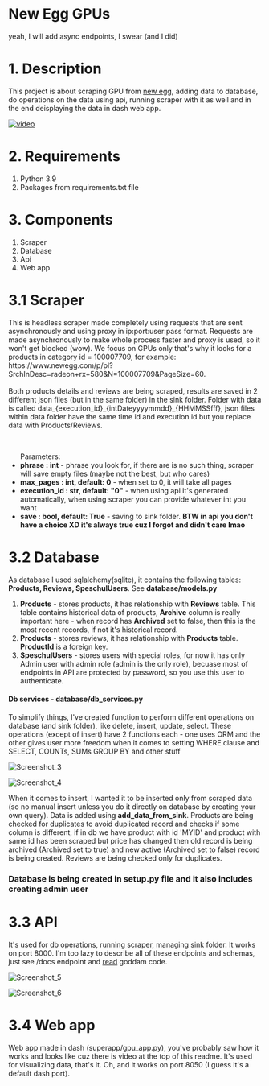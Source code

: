 <h1>New Egg GPUs</h1>


yeah, I will add async endpoints, I swear (and I did)
<h1>1. Description</h1>
This project is about scraping GPU from <a href="https://www.newegg.com/" target="_blank">new egg</a>, adding data to database, do operations on the data using api, running scraper with it as well and in the end deisplaying the data in dash web app.

[![video](https://img.youtube.com/vi/Cw-WgAwtPD4/0.jpg)](https://www.youtube.com/watch?v=Cw-WgAwtPD4)

<h1>2. Requirements</h1>
<ol>
  <li>Python 3.9</li>
  <li>Packages from requirements.txt file</li>
</ol>

<h1>3. Components</h1>
<ol>
  <li>Scraper</li>
  <li>Database</li>
  <li>Api</li>
  <li>Web app</li>
</ol>


<h1>3.1 Scraper</h1>
<p>This is headless scraper made completely using requests that are sent asynchronously and using proxy in ip:port:user:pass format. Requests are made asynchronously to make whole process faster and proxy is used, so it won't get blocked (wow). We focus on GPUs only that's why it looks for a products in category id = 100007709, for example: https://www.newegg.com/p/pl?SrchInDesc=radeon+rx+580&N=100007709&PageSize=60.
<br>
<br>
Both products details and reviews are being scraped, results are saved in 2 different json files (but in the same folder) in the sink folder. Folder with data is called data_{execution_id}_{intDateyyyymmdd}_{HHMMSSfff}, json files within data folder have the same time id and execution id but you replace data with Products/Reviews.</p>
<br>
<ul>Parameters:
  <li><strong>phrase : int</strong> - phrase you look for, if there are is no such thing, scraper will save empty files (maybe not the best, but who cares)</li>
  <li><strong>max_pages : int, default: 0</strong> - when set to 0, it will take all pages</li>
  <li><strong>execution_id : str, default: "0"</strong> - when using api it's generated automatically, when using scraper you can provide whatever int you want</li>
  <li><strong>save : bool, default: True</strong> - saving to sink folder. <strong>BTW in api you don't have a choice XD it's always true cuz I forgot and didn't care lmao</strong></li>
</ul>


<h1>3.2 Database</h1>
<p>As database I used sqlalchemy(sqlite), it contains the following tables: <strong>Products, Reviews, SpeschulUsers</strong>. See <strong>database/models.py</strong></p>
<ol>
  <li><strong>Products</strong> - stores products, it has relationship with <strong>Reviews</strong> table. This table contains historical data of products, <strong>Archive</strong> column is really important here - when record has <strong>Archived</strong> set to false, then this is the most recent records, if not it's historical record.</li>
  <li><strong>Products</strong> - stores reviews, it has relationship with <strong>Products</strong> table. <strong>ProductId</strong> is a foreign key.</li>
  <li><strong>SpeschulUsers</strong> - stores users with special roles, for now it has only Admin user with admin role (admin is the only role), becuase most of endpoints in API are protected by password, so you use this user to authenticate. </li>
</ol>

<h4>Db services - database/db_services.py</h4>
<p>To simplify things, I've created function to perform different operations on database (and sink folder), like delete, insert, update, select. These operations (except of insert) have 2 functions each - one uses ORM and the other gives user more freedom when it comes to setting WHERE clause and SELECT, COUNTs, SUMs GROUP BY and other stuff</p>

![Screenshot_3](https://github.com/Koks-creator/NewEggGPUs/assets/73878161/079d515b-e3a7-4aa9-8159-79d604d6122c)

![Screenshot_4](https://github.com/Koks-creator/NewEggGPUs/assets/73878161/d749e0eb-361d-404c-8690-0acc465b2a12)

When it comes to insert, I wanted it to be inserted only from scraped data (so no manual insert unless you do it directly on database by creating your own query). Data is added using <strong>add_data_from_sink</strong>. Products are being checked for duplicates to avoid duplicated record and checks if some column is different, if in db we have product with id 'MYID' and product with same id has been scraped but price has changed then old record is being archived (Archived set to true) and new active (Archived set to false) record is being created. Reviews are being checked only for duplicates.


<h3><strong>Database is being created in setup.py file and it also includes creating admin user</strong></h3>

<h1>3.3 API</h1>
It's used for db operations, running scraper, managing sink folder. It works on port 8000. I'm too lazy to describe all of these endpoints and schemas, just see /docs endpoint and <a href="https://www.youtube.com/watch?v=CUoitT-Qhmg" target="_blank">read</a> goddam code.

![Screenshot_5](https://github.com/Koks-creator/NewEggGPUs/assets/73878161/4f5a8524-9892-4ab4-8af3-e9813214a98f)

![Screenshot_6](https://github.com/Koks-creator/NewEggGPUs/assets/73878161/b67a85a1-7470-469a-af09-8bc5d1d3e236)

<h1>3.4 Web app</h1>
<p>Web app made in dash (superapp/gpu_app.py), you've probably saw how it works and looks like cuz there is video at the top of this readme. It's used for visualizing data, that's it. Oh, and it works on port 8050 (I guess it's a default dash port).</p>


